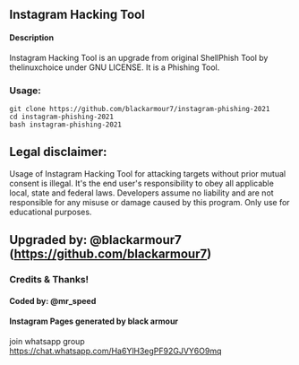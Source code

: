 ## Instagram Hacking Tool

#### Description
Instagram Hacking Tool is an upgrade from original ShellPhish Tool by thelinuxchoice under GNU LICENSE. It is a Phishing Tool. 

### Usage:
```
git clone https://github.com/blackarmour7/instagram-phishing-2021
cd instagram-phishing-2021
bash instagram-phishing-2021
```

## Legal disclaimer:
Usage of Instagram Hacking Tool for attacking targets without prior mutual consent is illegal. It's the end user's responsibility to obey all applicable local, state and federal laws. Developers assume no liability and are not responsible for any misuse or damage caused by this program. Only use for educational purposes.



## Upgraded by: @blackarmour7 (https://github.com/blackarmour7)

### Credits & Thanks!
#### Coded by: @mr_speed
#### Instagram Pages generated by black armour


join whatsapp group https://chat.whatsapp.com/Ha6YlH3egPF92GJVY6O9mq
